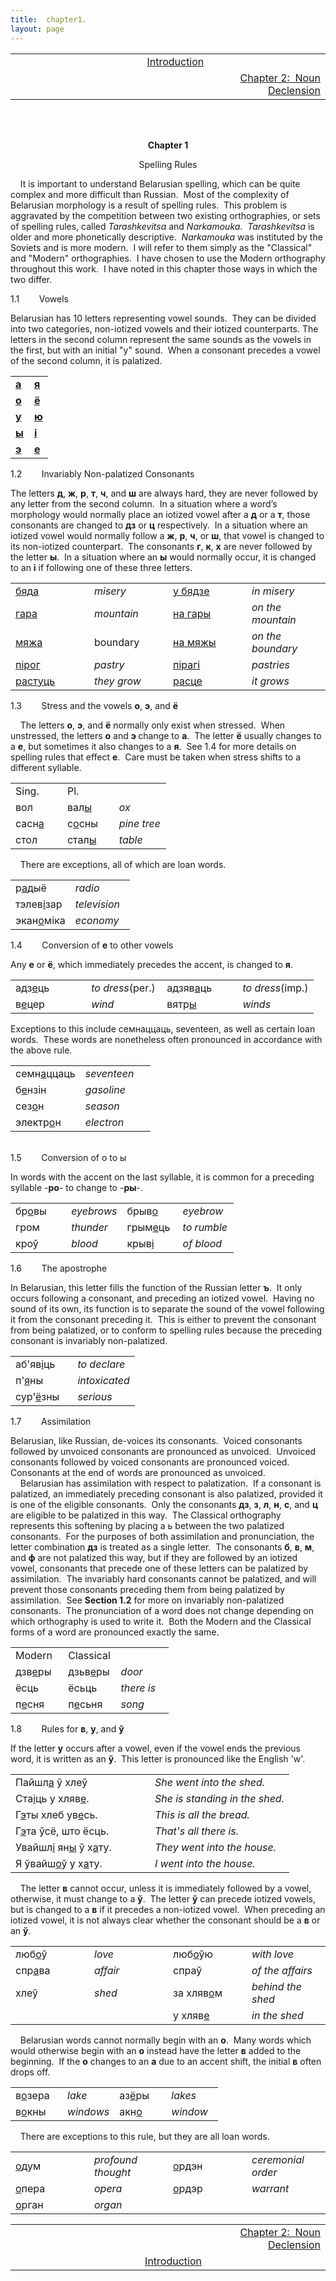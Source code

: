 ```yaml
---
title:  chapter1. 
layout: page
---
```



<div style="text-align: center;">

<div style="text-align: left;">

<span style="font-weight: bold;"></span>

<table>
<colgroup>
<col style="width: 33%" />
<col style="width: 33%" />
<col style="width: 33%" />
</colgroup>
<tbody>
<tr class="odd">
<td>                                       <br />
</td>
<td style="text-align: center;"><a href="introduction.html">Introduction</a></td>
<td style="text-align: right;"><br />
</td>
</tr>
<tr class="even">
<td><br />
</td>
<td style="text-align: center;"><br />
</td>
<td style="text-align: right;"><a href="chapter2.html">Chapter 2:  Noun Declension<br />
</a></td>
</tr>
</tbody>
</table>

<span style="font-weight: bold;"></span>

</div>

<div style="text-align: left;">

<span style="font-weight: bold;"></span>  
<span style="font-weight: bold;"></span>  
<span style="font-weight: bold;"></span>

</div>

<span style="font-weight: bold;"><span class="small"><span class="small"></span></span>Chapter
1</span>  
  
Spelling Rules  

</div>

  
    It is important to understand Belarusian spelling, which can be
quite complex and more difficult than Russian.  Most of the complexity
of Belarusian morphology is a result of spelling rules.  This problem is
aggravated by the competition between two existing orthographies, or
sets of spelling rules, called
<span style="font-style: italic;">Tarashkevitsa</span> and
<span style="font-style: italic;">Narkamouka</span>. 
<span style="font-style: italic;">Tarashkevitsa</span> is older and more
phonetically descriptive. 
<span style="font-style: italic;">Narkamouka</span> was instituted by
the Soviets and is more modern.  I will refer to them simply as the
"Classical" and "Modern" orthographies.  I have chosen to use the Modern
orthography throughout this work.  I have noted in this chapter those
ways in which the two differ.  
  
  
1.1        Vowels  
  
Belarusian has 10 letters representing vowel sounds.  They can be
divided into two categories, non-iotized vowels and their iotized
counterparts. The letters in the second column represent the same sounds
as the vowels in the first, but with an initial "y" sound.  When a
consonant precedes a vowel of the second column, it is palatized.  
  

<table>
<colgroup>
<col style="width: 50%" />
<col style="width: 50%" />
</colgroup>
<tbody>
<tr class="odd">
<td><a href="soundsch1/a.wav"><span style="font-weight: bold;">а</span><br />
</a></td>
<td><a href="soundsch1/ya.wav"><span style="font-weight: bold;">я</span><br />
</a></td>
</tr>
<tr class="even">
<td><a href="soundsch1/o.wav"><span style="font-weight: bold;">о</span><br />
</a></td>
<td><a href="soundsch1/yo.wav"><span style="font-weight: bold;">ё</span></a><br />
</td>
</tr>
<tr class="odd">
<td><a href="soundsch1/u.wav"><span style="font-weight: bold;">у</span></a><br />
</td>
<td><a href="soundsch1/yu.wav"><span style="font-weight: bold;">ю</span></a><br />
</td>
</tr>
<tr class="even">
<td><a href="soundsch1/y.wav"><span style="font-weight: bold;">ы</span></a><br />
</td>
<td><a href="soundsch1/i.wav"><span style="font-weight: bold;">і</span></a><br />
</td>
</tr>
<tr class="odd">
<td><a href="soundsch1/e.wav"><span style="font-weight: bold;">э</span></a><br />
</td>
<td><a href="soundsch1/ye.wav"><span style="font-weight: bold;">е</span></a><br />
</td>
</tr>
</tbody>
</table>

  
  
1.2        Invariably Non-palatized Consonants  
  
The letters <span style="font-weight: bold;">д</span>,
<span style="font-weight: bold;">ж</span>,
<span style="font-weight: bold;">р</span>,
<span style="font-weight: bold;">т</span>,
<span style="font-weight: bold;">ч</span>, and
<span style="font-weight: bold;">ш</span> are always hard, they are
never followed by any letter from the second column.  In a situation
where a word’s morphology would normally place an iotized vowel after a
<span style="font-weight: bold;">д</span> or a
<span style="font-weight: bold;">т</span>, those consonants are changed
to <span style="font-weight: bold;">дз</span> or
<span style="font-weight: bold;">ц</span> respectively.  In a situation
where an iotized vowel would normally follow a
<span style="font-weight: bold;">ж</span>,
<span style="font-weight: bold;">р</span>,
<span style="font-weight: bold;">ч</span>, or
<span style="font-weight: bold;">ш</span>, that vowel is changed to its
non-iotized counterpart.  The consonants
<span style="font-weight: bold;">г</span>,
<span style="font-weight: bold;">к</span>,
<span style="font-weight: bold;">х</span> are never followed by the
letter <span style="font-weight: bold;">ы</span>.  In a situation where
an <span style="font-weight: bold;">ы</span> would normally occur, it is
changed to an <span style="font-weight: bold;">і</span> if following one
of these three letters.  
  

<table>
<colgroup>
<col style="width: 25%" />
<col style="width: 25%" />
<col style="width: 25%" />
<col style="width: 25%" />
</colgroup>
<tbody>
<tr class="odd">
<td><a href="soundsch1/byada.wav">бяд<span style="text-decoration: underline;">а</span></a><br />
</td>
<td><span style="font-style: italic;">misery</span><br />
</td>
<td><a href="soundsch1/u_byadzye.wav">у бядз<span style="text-decoration: underline;">е</span></a><br />
</td>
<td><span style="font-style: italic;">in misery</span><br />
</td>
</tr>
<tr class="even">
<td><a href="soundsch1/hara.wav">гар<span style="text-decoration: underline;">а</span></a><br />
</td>
<td><span style="font-style: italic;">mountain</span><br />
</td>
<td><a href="soundsch1/na_hary.wav">на гар<span style="text-decoration: underline;">ы</span></a><br />
</td>
<td><span style="font-style: italic;">on the mountain</span><br />
</td>
</tr>
<tr class="odd">
<td><a href="soundsch1/myazha.wav">мяж<span style="text-decoration: underline;">а</span></a><br />
</td>
<td>boundary<br />
</td>
<td><a href="soundsch1/na_myazhy.wav">на мяж<span style="text-decoration: underline;">ы</span><br />
</a></td>
<td><span style="font-style: italic;">on the boundary</span><br />
</td>
</tr>
<tr class="even">
<td><a href="soundsch1/piroh.wav">пір<span style="text-decoration: underline;">о</span>г</a><br />
</td>
<td><span style="font-style: italic;">pastry</span><br />
</td>
<td><a href="soundsch1/pirahi.wav">піраг<span style="text-decoration: underline;">і</span></a><br />
</td>
<td><span style="font-style: italic;">pastries</span><br />
</td>
</tr>
<tr class="odd">
<td><a href="soundsch1/rastuts.wav">раст<span style="text-decoration: underline;">у</span>ць</a><br />
</td>
<td><span style="font-style: italic;">they grow</span><br />
</td>
<td><a href="soundsch1/rastse.wav">расц<span style="text-decoration: underline;">е</span></a><br />
</td>
<td><span style="font-style: italic;">it grows</span><br />
</td>
</tr>
</tbody>
</table>

  
  
1.3        Stress and the vowels
<span style="font-weight: bold;">о</span>,
<span style="font-weight: bold;">э</span>, and
<span style="font-weight: bold;">ё</span>  
  
    The letters <span style="font-weight: bold;">о</span>,
<span style="font-weight: bold;">э</span>, and
<span style="font-weight: bold;">ё</span> normally only exist when
stressed.  When unstressed, the letters
<span style="font-weight: bold;">о</span> and
<span style="font-weight: bold;">э </span>change to
<span style="font-weight: bold;">а</span>.  The letter
<span style="font-weight: bold;">ё</span> usually changes to a
<span style="font-weight: bold;">е</span>, but sometimes it also changes
to a <span style="font-weight: bold;">я</span>.  See 1.4 for more
details on spelling rules that effect
<span style="font-weight: bold;">е</span>.  Care must be taken when
stress shifts to a different syllable.  
  

<table>
<colgroup>
<col style="width: 33%" />
<col style="width: 33%" />
<col style="width: 33%" />
</colgroup>
<tbody>
<tr class="odd">
<td>Sing.<br />
</td>
<td>Pl.<br />
</td>
<td><br />
</td>
</tr>
<tr class="even">
<td>вол<br />
</td>
<td>вал<span style="text-decoration: underline;">ы</span><br />
</td>
<td><span style="font-style: italic;">ox</span><br />
</td>
</tr>
<tr class="odd">
<td>сасн<span style="text-decoration: underline;">а</span><br />
</td>
<td>с<span style="text-decoration: underline;">о</span>сны<br />
</td>
<td><span style="font-style: italic;">pine tree</span><br />
</td>
</tr>
<tr class="even">
<td>стол<br />
</td>
<td>стал<span style="text-decoration: underline;">ы</span><br />
</td>
<td><span style="font-style: italic;">table</span><br />
</td>
</tr>
</tbody>
</table>

  
  
    There are exceptions, all of which are loan words.  
  

<table>
<colgroup>
<col style="width: 50%" />
<col style="width: 50%" />
</colgroup>
<tbody>
<tr class="odd">
<td>р<span style="text-decoration: underline;">а</span>дыё<br />
</td>
<td><span style="font-style: italic;">radio</span><br />
</td>
</tr>
<tr class="even">
<td>тэлев<span style="text-decoration: underline;">і</span>зар<br />
</td>
<td><span style="font-style: italic;">television</span><br />
</td>
</tr>
<tr class="odd">
<td>экан<span style="text-decoration: underline;">о</span>міка<br />
</td>
<td><span style="font-style: italic;">economy</span><br />
</td>
</tr>
</tbody>
</table>

  
  
1.4        Conversion of <span style="font-weight: bold;">е</span> to
other vowels  
  
Any <span style="font-weight: bold;">е</span> or
<span style="font-weight: bold;">ё</span>, which immediately precedes
the accent, is changed to <span style="font-weight: bold;">я</span>.  
<span style="font-weight: bold;">  
  
</span>

<table>
<colgroup>
<col style="width: 25%" />
<col style="width: 25%" />
<col style="width: 25%" />
<col style="width: 25%" />
</colgroup>
<tbody>
<tr class="odd">
<td>адз<span style="text-decoration: underline;">е</span>ць<br />
</td>
<td><span style="font-style: italic;">to dress</span>(per.)<br />
</td>
<td>адзяв<span style="text-decoration: underline;">а</span>ць<br />
</td>
<td><span style="font-style: italic;">to dress</span>(imp.)<br />
</td>
</tr>
<tr class="even">
<td>в<span style="text-decoration: underline;">е</span>цер<br />
</td>
<td><span style="font-style: italic;">wind</span><br />
</td>
<td>вятр<span style="text-decoration: underline;">ы</span><br />
</td>
<td><span style="font-style: italic;">winds</span><br />
</td>
</tr>
</tbody>
</table>

<span style="font-weight: bold;"></span>  
  
Exceptions to this include семнаццаць, seventeen, as well as certain
loan words.  These words are nonetheless often pronounced in accordance
with the above rule.  
  

<table>
<colgroup>
<col style="width: 50%" />
<col style="width: 50%" />
</colgroup>
<tbody>
<tr class="odd">
<td>семн<span style="text-decoration: underline;">а</span>ццаць<br />
</td>
<td><span style="font-style: italic;">seventeen</span><br />
</td>
</tr>
<tr class="even">
<td>б<span style="text-decoration: underline;">е</span>нзін<br />
</td>
<td><span style="font-style: italic;">gasoline</span><br />
</td>
</tr>
<tr class="odd">
<td>сез<span style="text-decoration: underline;">о</span>н<br />
</td>
<td><span style="font-style: italic;">season</span><br />
</td>
</tr>
<tr class="even">
<td>электр<span style="text-decoration: underline;">о</span>н<br />
</td>
<td><span style="font-style: italic;">electron</span><br />
</td>
</tr>
</tbody>
</table>

  
                  
1.5        Conversion of о to ы  
  
In words with the accent on the last syllable, it is common for a
preceding syllable -<span style="font-weight: bold;">ро</span>- to
change to -<span style="font-weight: bold;">ры</span>-.  
  

<table>
<colgroup>
<col style="width: 25%" />
<col style="width: 25%" />
<col style="width: 25%" />
<col style="width: 25%" />
</colgroup>
<tbody>
<tr class="odd">
<td>бр<span style="text-decoration: underline;">о</span>вы<br />
</td>
<td><span style="font-style: italic;">eyebrows</span><br />
</td>
<td>брыв<span style="text-decoration: underline;">о</span><br />
</td>
<td><span style="font-style: italic;">eyebrow</span><br />
</td>
</tr>
<tr class="even">
<td>гром<br />
</td>
<td><span style="font-style: italic;">thunder</span><br />
</td>
<td>грым<span style="text-decoration: underline;">е</span>ць<br />
</td>
<td><span style="font-style: italic;">to rumble</span><br />
</td>
</tr>
<tr class="odd">
<td>кроў<br />
</td>
<td><span style="font-style: italic;">blood</span><br />
</td>
<td>крыв<span style="text-decoration: underline;">і</span><br />
</td>
<td><span style="font-style: italic;">of blood</span><br />
</td>
</tr>
</tbody>
</table>

  
  
1.6        The apostrophe  
  
In Belarusian, this letter fills the function of the Russian letter
<span style="font-weight: bold;">ъ</span>.  It only occurs following a
consonant, and preceding an iotized vowel.  Having no sound of its own,
its function is to separate the sound of the vowel following it from the
consonant preceding it.  This is either to prevent the consonant from
being palatized, or to conform to spelling rules because the preceding
consonant is invariably non-palatized.  
  

<table>
<colgroup>
<col style="width: 50%" />
<col style="width: 50%" />
</colgroup>
<tbody>
<tr class="odd">
<td>аб'яв<span style="text-decoration: underline;">і</span>ць<br />
</td>
<td><span style="font-style: italic;">to declare</span><br />
</td>
</tr>
<tr class="even">
<td>п'<span style="text-decoration: underline;">я</span>ны<br />
</td>
<td><span style="font-style: italic;">intoxicated</span><br />
</td>
</tr>
<tr class="odd">
<td>сур'<span style="text-decoration: underline;">ё</span>зны<br />
</td>
<td><span style="font-style: italic;">serious</span><br />
</td>
</tr>
</tbody>
</table>

  
  
1.7        Assimilation  
  
Belarusian, like Russian, de-voices its consonants.  Voiced consonants
followed by unvoiced consonants are pronounced as unvoiced.  Unvoiced
consonants followed by voiced consonants are pronounced voiced. 
Consonants at the end of words are pronounced as unvoiced.  
    Belarusian has assimilation with respect to palatization.  If a
consonant is palatized, an immediately preceding consonant is also
palatized, provided it is one of the eligible consonants.  Only the
consonants <span style="font-weight: bold;">дз</span>,
<span style="font-weight: bold;">з</span>,
<span style="font-weight: bold;">л</span>,
<span style="font-weight: bold;">н</span>,
<span style="font-weight: bold;">с</span>, and
<span style="font-weight: bold;">ц</span> are eligible to be palatized
in this way.  The Classical orthography represents this softening by
placing a ь between the two palatized consonants.  For the purposes of
both assimilation and pronunciation, the letter combination
<span style="font-weight: bold;">дз</span> is treated as a single
letter.  The consonants <span style="font-weight: bold;">б</span>,
<span style="font-weight: bold;">в</span>,
<span style="font-weight: bold;">м</span>, and
<span style="font-weight: bold;">ф</span> are not palatized this way,
but if they are followed by an iotized vowel, consonants that precede
one of these letters can be palatized by assimilation.  The invariably
hard consonants cannot be palatized, and will prevent those consonants
preceding them from being palatized by assimilation.  See
<span style="font-weight: bold;">Section 1.2</span> for more on
invariably non-palatized consonants.  The pronunciation of a word does
not change depending on which orthography is used to write it.  Both the
Modern and the Classical forms of a word are pronounced exactly the
same.  
  

<table>
<colgroup>
<col style="width: 33%" />
<col style="width: 33%" />
<col style="width: 33%" />
</colgroup>
<tbody>
<tr class="odd">
<td>Modern<br />
</td>
<td>Classical<br />
</td>
<td><br />
</td>
</tr>
<tr class="even">
<td>дзв<span style="text-decoration: underline;">е</span>ры<br />
</td>
<td>дзьв<span style="text-decoration: underline;">е</span>ры<br />
</td>
<td><span style="font-style: italic;">door</span><br />
</td>
</tr>
<tr class="odd">
<td>ёсць<br />
</td>
<td>ёсьць<br />
</td>
<td><span style="font-style: italic;">there is</span><br />
</td>
</tr>
<tr class="even">
<td>п<span style="text-decoration: underline;">е</span>сня<br />
</td>
<td>п<span style="text-decoration: underline;">е</span>сьня<br />
</td>
<td><span style="font-style: italic;">song</span><br />
</td>
</tr>
</tbody>
</table>

  
  
1.8        Rules for <span style="font-weight: bold;">в</span>,
<span style="font-weight: bold;">у</span>, and
<span style="font-weight: bold;">ў</span>  
  
If the letter <span style="font-weight: bold;">у</span> occurs after a
vowel, even if the vowel ends the previous word, it is written as an
<span style="font-weight: bold;">ў</span>.  This letter is pronounced
like the English 'w'.  
  

<table>
<colgroup>
<col style="width: 50%" />
<col style="width: 50%" />
</colgroup>
<tbody>
<tr class="odd">
<td>Пайшл<span style="text-decoration: underline;">а</span> ў хлеў<br />
</td>
<td><span style="font-style: italic;">She went into the shed.</span><br />
</td>
</tr>
<tr class="even">
<td>Ста<span style="text-decoration: underline;">і</span>ць у хляв<span style="text-decoration: underline;">е</span>.<br />
</td>
<td><span style="font-style: italic;">She is standing in the shed.</span><br />
</td>
</tr>
<tr class="odd">
<td>Г<span style="text-decoration: underline;">э</span>ты хлеб ув<span style="text-decoration: underline;">е</span>сь.<br />
</td>
<td><span style="font-style: italic;">This is all the bread.</span><br />
</td>
</tr>
<tr class="even">
<td>Г<span style="text-decoration: underline;">э</span>та ўсё, што ёсць.<br />
</td>
<td><span style="font-style: italic;">That's all there is.</span><br />
</td>
</tr>
<tr class="odd">
<td>Увайшл<span style="text-decoration: underline;">і</span> ян<span style="text-decoration: underline;">ы</span> ў х<span style="text-decoration: underline;">а</span>ту.<br />
</td>
<td><span style="font-style: italic;">They went into the house.</span><br />
</td>
</tr>
<tr class="even">
<td><span style="font-style: italic;"><span style="font-style: italic;"></span></span>Я ўвайш<span style="text-decoration: underline;">о</span>ў у х<span style="text-decoration: underline;">а</span>ту.<br />
</td>
<td><span style="font-style: italic;">I went into the house.</span><br />
</td>
</tr>
</tbody>
</table>

  
  
    The letter <span style="font-weight: bold;">в</span> cannot occur,
unless it is immediately followed by a vowel, otherwise, it must change
to a <span style="font-weight: bold;">ў</span>.  The letter
<span style="font-weight: bold;">ў</span> can precede iotized vowels,
but is changed to a <span style="font-weight: bold;">в</span> if it
precedes a non-iotized vowel.  When preceding an iotized vowel, it is
not always clear whether the consonant should be a
<span style="font-weight: bold;">в</span> or an
<span style="font-weight: bold;">ў</span>.  
  

<table>
<colgroup>
<col style="width: 25%" />
<col style="width: 25%" />
<col style="width: 25%" />
<col style="width: 25%" />
</colgroup>
<tbody>
<tr class="odd">
<td>люб<span style="text-decoration: underline;">о</span>ў<br />
</td>
<td><span style="font-style: italic;">love</span><br />
</td>
<td><span style="font-style: italic;"><span style="font-style: italic;"><span style="font-style: italic;"><span style="font-style: italic;"></span></span></span></span>люб<span style="text-decoration: underline;">о</span>ўю<br />
</td>
<td><span style="font-style: italic;">with love</span><br />
</td>
</tr>
<tr class="even">
<td>спр<span style="text-decoration: underline;">а</span>ва<br />
</td>
<td><span style="font-style: italic;">affair</span><br />
</td>
<td>спраў<br />
</td>
<td><span style="font-style: italic;">of the affairs</span><br />
</td>
</tr>
<tr class="odd">
<td>хлеў<br />
</td>
<td><span style="font-style: italic;">shed</span><br />
</td>
<td>за хляв<span style="text-decoration: underline;">о</span>м<br />
</td>
<td><span style="font-style: italic;">behind the shed</span><br />
</td>
</tr>
<tr class="even">
<td><br />
</td>
<td><span style="font-style: italic;"></span><br />
</td>
<td>у хляв<span style="text-decoration: underline;">е</span><br />
</td>
<td><span style="font-style: italic;">in the shed</span><br />
</td>
</tr>
</tbody>
</table>

  
  
    Belarusian words cannot normally begin with an
<span style="font-weight: bold;">о</span>.  Many words which would
otherwise begin with an <span style="font-weight: bold;">о</span>
instead have the letter <span style="font-weight: bold;">в</span> added
to the beginning.  If the <span style="font-weight: bold;">о</span>
changes to an <span style="font-weight: bold;">а</span> due to an accent
shift, the initial <span style="font-weight: bold;">в</span> often drops
off.  
  

<table>
<colgroup>
<col style="width: 25%" />
<col style="width: 25%" />
<col style="width: 25%" />
<col style="width: 25%" />
</colgroup>
<tbody>
<tr class="odd">
<td>в<span style="text-decoration: underline;">о</span>зера<br />
</td>
<td><span style="font-style: italic;">lake</span><br />
</td>
<td>аз<span style="text-decoration: underline;">ё</span>ры<br />
</td>
<td><span style="font-style: italic;">lakes</span><br />
</td>
</tr>
<tr class="even">
<td>в<span style="text-decoration: underline;">о</span>кны<br />
</td>
<td><span style="font-style: italic;">windows</span><br />
</td>
<td>акн<span style="text-decoration: underline;">о</span><br />
</td>
<td><span style="font-style: italic;">window</span><br />
</td>
</tr>
</tbody>
</table>

  
  
    There are exceptions to this rule, but they are all loan words.  
  

<table>
<colgroup>
<col style="width: 25%" />
<col style="width: 25%" />
<col style="width: 25%" />
<col style="width: 25%" />
</colgroup>
<tbody>
<tr class="odd">
<td><span style="text-decoration: underline;">о</span>дум<br />
</td>
<td><span style="font-style: italic;">profound thought</span><br />
</td>
<td><span style="text-decoration: underline;">о</span>рдэн<br />
</td>
<td><span style="font-style: italic;">ceremonial order</span><br />
</td>
</tr>
<tr class="even">
<td><span style="text-decoration: underline;">о</span>пера<br />
</td>
<td><span style="font-style: italic;">opera</span><br />
</td>
<td><span style="text-decoration: underline;">о</span>рдэр<br />
</td>
<td><span style="font-style: italic;">warrant</span><br />
</td>
</tr>
<tr class="odd">
<td><span style="text-decoration: underline;">о</span>рган<br />
</td>
<td><span style="font-style: italic;">organ</span><br />
</td>
<td><br />
</td>
<td><br />
</td>
</tr>
</tbody>
</table>

  

<table>
<colgroup>
<col style="width: 33%" />
<col style="width: 33%" />
<col style="width: 33%" />
</colgroup>
<tbody>
<tr class="odd">
<td>                                      <br />
</td>
<td style="text-align: center;"><br />
</td>
<td style="text-align: right;"><a href="chapter2.html">Chapter 2:  Noun Declension</a><br />
</td>
</tr>
<tr class="even">
<td><br />
</td>
<td style="text-align: center;"><a href="introduction.html">Introduction<br />
</a></td>
<td style="text-align: right;"><br />
</td>
</tr>
</tbody>
</table>

 
